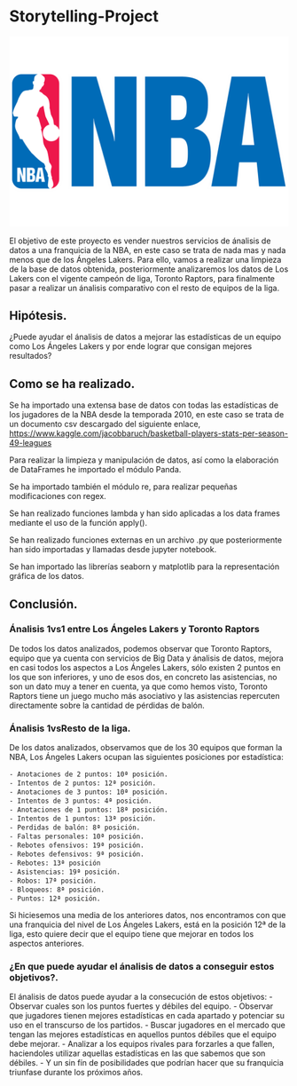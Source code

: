 # Storytelling-Project

![NBA-logo-png-download-free](NBA-logo-png-download-free.png) 

El objetivo de este proyecto es vender nuestros servicios de ánalisis de datos a una franquicia de la NBA, en este caso se trata de nada mas y nada menos que de los Ángeles Lakers. Para ello, vamos a realizar una limpieza de la base de datos obtenida, posteriormente analizaremos los datos de Los Lakers con el vigente campeón de liga, Toronto Raptors, para finalmente pasar a realizar un ánalisis comparativo con el resto de equipos de la liga.  


## Hipótesis.

¿Puede ayudar el ánalisis de datos a mejorar las estadísticas de un equipo como Los Ángeles Lakers y por ende lograr que consigan mejores resultados?


## Como se ha realizado.

Se ha importado una extensa base de datos con todas las estadísticas de los jugadores de la NBA desde la temporada 2010, en este caso se trata de un documento csv descargado del siguiente enlace, https://www.kaggle.com/jacobbaruch/basketball-players-stats-per-season-49-leagues

Para realizar la limpieza y manipulación de datos, así como la elaboración de DataFrames he importado el módulo Panda.

Se ha importado también el módulo re, para realizar pequeñas modificaciones con regex.

Se han realizado funciones lambda y han sido aplicadas a los data frames mediante el uso de la función apply().

Se han realizado funciones externas en un archivo .py que posteriormente han sido importadas y llamadas desde jupyter notebook.

Se han importado las librerías seaborn y matplotlib para la representación gráfica de los datos.


## Conclusión.

### Ánalisis 1vs1 entre Los Ángeles Lakers y Toronto Raptors

De todos los datos analizados, podemos observar que Toronto Raptors, equipo que ya cuenta con servicios de Big Data y ánalisis de datos, mejora en casi todos los aspectos a Los Ángeles Lakers, sólo existen 2 puntos en los que son inferiores, y uno de esos dos, en concreto las asistencias, no son un dato muy a tener en cuenta, ya que como hemos visto, Toronto Raptors tiene un juego mucho más asociativo y las asistencias repercuten directamente sobre la cantidad de pérdidas de balón.


### Ánalisis 1vsResto de la liga.

De los datos analizados, observamos que de los 30 equipos que forman la NBA, Los Ángeles Lakers ocupan las siguientes posiciones por estadística:
    
    - Anotaciones de 2 puntos: 10ª posición.
    - Intentos de 2 puntos: 12ª posición.
    - Anotaciones de 3 puntos: 10ª posición.
    - Intentos de 3 puntos: 4ª posición.
    - Anotaciones de 1 puntos: 18ª posición.
    - Intentos de 1 puntos: 13ª posición.
    - Perdidas de balón: 8ª posición.
    - Faltas personales: 10ª posición.
    - Rebotes ofensivos: 19ª posición.
    - Rebotes defensivos: 9ª posición.
    - Rebotes: 13ª posición
    - Asistencias: 19ª posición.
    - Robos: 17ª posición.
    - Bloqueos: 8ª posición.
    - Puntos: 12ª posición.

Si hiciesemos una media de los anteriores datos, nos encontramos con que una franquicia del nivel de Los Ángeles Lakers, está en la posición 12ª de la liga, esto quiere decir que el equipo tiene que mejorar en todos los aspectos anteriores.


### ¿En que puede ayudar el ánalisis de datos a conseguir estos objetivos?.

El ánalisis de datos puede ayudar a la consecución de estos objetivos:
    - Observar cuales son los puntos fuertes y débiles del equipo.
    - Observar que jugadores tienen mejores estadísticas en cada apartado y potenciar su uso en el transcurso de los partidos.
    - Buscar jugadores en el mercado que tengan las mejores estadísticas en aquellos puntos débiles que el equipo debe mejorar.
    - Analizar a los equipos rivales para forzarles a que fallen, haciendoles utilizar aquellas estadísticas en las que sabemos que son débiles.
    - Y un sin fín de posibilidades que podrían hacer que su franquicia  triunfase durante los próximos años.
